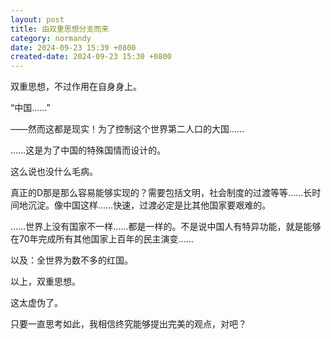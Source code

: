 ```yaml
---
layout: post
title: 由双重思想分支而来
category: normandy
date: 2024-09-23 15:39 +0800
created-date: 2024-09-23 15:30 +0800
---
```


双重思想，不过作用在自身身上。 

“中国……”

——然而这都是现实！为了控制这个世界第二人口的大国……

……这是为了中国的特殊国情而设计的。

这么说也没什么毛病。

真正的D那是那么容易能够实现的？需要包括文明，社会制度的过渡等等……长时间地沉淀。像中国这样……快速，过渡必定是比其他国家要艰难的。

……世界上没有国家不一样……都是一样的。不是说中国人有特异功能，就是能够在70年完成所有其他国家上百年的民主演变……

以及：全世界为数不多的红国。

以上，双重思想。

这太虚伪了。

只要一直思考如此，我相信终究能够提出完美的观点，对吧？